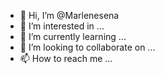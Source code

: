 - 👋 Hi, I’m @Marlenesena
- 👀 I’m interested in ...
- 🌱 I’m currently learning ...
- 💞️ I’m looking to collaborate on ...
- 📫 How to reach me ...

<!---
Marlenesena/Marlenesena is a ✨ special ✨ repository because its `README.md` (this file) appears on your GitHub profile.
You can click the Preview link to take a look at your changes.
--->
